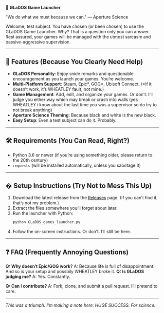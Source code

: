 🤖 **GLaDOS Game Launcher**

"We do what we must because we can." — Aperture Science

Welcome, test subject. You have chosen (or been chosen) to use the GLaDOS Game Launcher. Why? That is a question only you can answer. Rest assured, your games will be managed with the utmost sarcasm and passive-aggressive supervision.

---

## 🧪 Features (Because You Clearly Need Help)

- **GLaDOS Personality**: Enjoy snide remarks and questionable encouragement as you launch your games. You’re welcome.
- **Multi-Platform Support**: Steam, Epic*, GOG*, Ubisoft Connect. (*If it doesn’t work, it’s WHEATLEY fault, not mine.)
- **Game Management**: Add, edit, and organize your games. Or don’t. I’ll judge you either way which may break or crash into walls (yes WHEATLEY i know about the last time you was a supervisor so do try to not break anything)
- **Aperture Science Theming**: Because black and white is the new black.
- **Easy Setup**: Even a test subject can do it. Probably.

---

## 🛠️ Requirements (You Can Read, Right?)

- Python 3.6 or newer (if you’re using something older, please return to the 20th century)
- `requests` (will be installed automatically, unless you sabotage it)

---

## � Setup Instructions (Try Not to Mess This Up)

1. Download the latest release from the [Releases](#) page. (If you can’t find it, that’s not my problem.)
2. Extract the files somewhere you’ll forget about later.
3. Run the launcher with Python:
	```sh
	python GLaDOS_games_launcher.py
	```
4. Follow the on-screen instructions. Or don’t. I’ll still be here.

---

## ❓ FAQ (Frequently Annoying Questions)

**Q: Why doesn’t Epic/GOG work?**
A: Because life is full of disappointment. And so is your setup
and possbily WHEATLEY broke it.
**Q: Is GLaDOS judging me?**
A: Yes. Constantly.

**Q: Can I contribute?**
A: Fork, clone, and submit a pull request. I’ll pretend to care.

---

*This was a triumph. I’m making a note here: HUGE SUCCESS. For science.*
